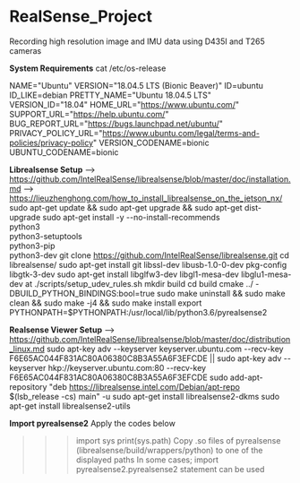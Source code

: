 # RealSense_Project
Recording high resolution image and IMU data using D435I and T265 cameras

**System Requirements**
cat /etc/os-release

NAME="Ubuntu"
VERSION="18.04.5 LTS (Bionic Beaver)"
ID=ubuntu
ID_LIKE=debian
PRETTY_NAME="Ubuntu 18.04.5 LTS"
VERSION_ID="18.04"
HOME_URL="https://www.ubuntu.com/"
SUPPORT_URL="https://help.ubuntu.com/"
BUG_REPORT_URL="https://bugs.launchpad.net/ubuntu/"
PRIVACY_POLICY_URL="https://www.ubuntu.com/legal/terms-and-policies/privacy-policy"
VERSION_CODENAME=bionic
UBUNTU_CODENAME=bionic


**Librealsense Setup**
--> https://github.com/IntelRealSense/librealsense/blob/master/doc/installation.md
--> https://lieuzhenghong.com/how_to_install_librealsense_on_the_jetson_nx/
sudo apt-get update && sudo apt-get upgrade && sudo apt-get dist-upgrade
sudo apt-get install -y --no-install-recommends \
    python3 \
    python3-setuptools \
    python3-pip \
    python3-dev
git clone https://github.com/IntelRealSense/librealsense.git
cd librealsense/
sudo apt-get install git libssl-dev libusb-1.0-0-dev pkg-config libgtk-3-dev
sudo apt-get install libglfw3-dev libgl1-mesa-dev libglu1-mesa-dev at
./scripts/setup_udev_rules.sh
mkdir build
cd build
cmake ../ -DBUILD_PYTHON_BINDINGS:bool=true
sudo make uninstall && sudo make clean && sudo make -j4 && sudo make install
export PYTHONPATH=$PYTHONPATH:/usr/local/lib/python3.6/pyrealsense2

**Realsense Viewer Setup**
--> https://github.com/IntelRealSense/librealsense/blob/master/doc/distribution_linux.md
sudo apt-key adv --keyserver keyserver.ubuntu.com --recv-key F6E65AC044F831AC80A06380C8B3A55A6F3EFCDE || sudo apt-key adv --keyserver hkp://keyserver.ubuntu.com:80 --recv-key F6E65AC044F831AC80A06380C8B3A55A6F3EFCDE
sudo add-apt-repository "deb https://librealsense.intel.com/Debian/apt-repo $(lsb_release -cs) main" -u
sudo apt-get install librealsense2-dkms
sudo apt-get install librealsense2-utils

**Import pyrealsense2**
Apply the codes below
>>> import sys
>>> print(sys.path)
Copy .so files of pyrealsense (librealsense/build/wrappers/python) to one of the displayed paths
In some cases;
>>> import pyrealsense2.pyrealsense2
statement can be used
